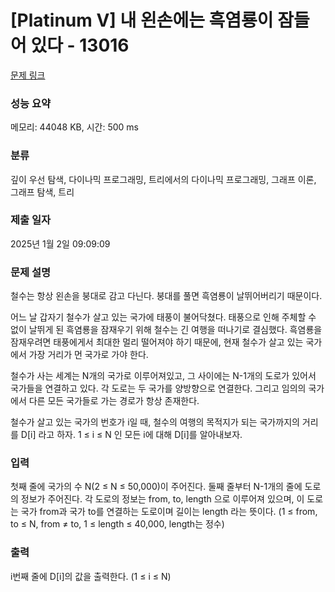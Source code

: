 # [Platinum V] 내 왼손에는 흑염룡이 잠들어 있다 - 13016 

[문제 링크](https://www.acmicpc.net/problem/13016) 

### 성능 요약

메모리: 44048 KB, 시간: 500 ms

### 분류

깊이 우선 탐색, 다이나믹 프로그래밍, 트리에서의 다이나믹 프로그래밍, 그래프 이론, 그래프 탐색, 트리

### 제출 일자

2025년 1월 2일 09:09:09

### 문제 설명

<p>철수는 항상 왼손을 붕대로 감고 다닌다. 붕대를 풀면 흑염룡이 날뛰어버리기 때문이다.</p>

<p>어느 날 갑자기 철수가 살고 있는 국가에 태풍이 불어닥쳤다. 태풍으로 인해 주체할 수 없이 날뛰게 된 흑염룡을 잠재우기 위해 철수는 긴 여행을 떠나기로 결심했다. 흑염룡을 잠재우려면 태풍에게서 최대한 멀리 떨어져야 하기 때문에, 현재 철수가 살고 있는 국가에서 가장 거리가 먼 국가로 가야 한다.</p>

<p>철수가 사는 세계는 N개의 국가로 이루어져있고, 그 사이에는 N-1개의 도로가 있어서 국가들을 연결하고 있다. 각 도로는 두 국가를 양방향으로 연결한다. 그리고 임의의 국가에서 다른 모든 국가들로 가는 경로가 항상 존재한다.</p>

<p>철수가 살고 있는 국가의 번호가 i일 때, 철수의 여행의 목적지가 되는 국가까지의 거리를 D[i] 라고 하자. 1 ≤ i ≤ N 인 모든 i에 대해 D[i]를 알아내보자.</p>

### 입력 

 <p>첫째 줄에 국가의 수 N(2 ≤ N ≤ 50,000)이 주어진다. 둘째 줄부터 N-1개의 줄에 도로의 정보가 주어진다. 각 도로의 정보는 from, to, length 으로 이루어져 있으며, 이 도로는 국가 from과 국가 to를 연결하는 도로이며 길이는 length 라는 뜻이다. (1 ≤ from, to ≤ N, from ≠ to, 1 ≤ length ≤ 40,000, length는 정수)</p>

### 출력 

 <p>i번째 줄에 D[i]의 값을 출력한다. (1 ≤ i ≤ N)</p>

